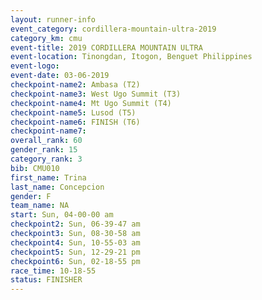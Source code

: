 ```yaml
---
layout: runner-info 
event_category: cordillera-mountain-ultra-2019 
category_km: cmu 
event-title: 2019 CORDILLERA MOUNTAIN ULTRA 
event-location: Tinongdan, Itogon, Benguet Philippines 
event-logo: 
event-date: 03-06-2019 
checkpoint-name2: Ambasa (T2) 
checkpoint-name3: West Ugo Summit (T3) 
checkpoint-name4: Mt Ugo Summit (T4) 
checkpoint-name5: Lusod (T5) 
checkpoint-name6: FINISH (T6) 
checkpoint-name7: 
overall_rank: 60
gender_rank: 15
category_rank: 3
bib: CMU010
first_name: Trina
last_name: Concepcion
gender: F
team_name: NA
start: Sun, 04-00-00 am
checkpoint2: Sun, 06-39-47 am
checkpoint3: Sun, 08-30-58 am
checkpoint4: Sun, 10-55-03 am
checkpoint5: Sun, 12-29-21 pm
checkpoint6: Sun, 02-18-55 pm
race_time: 10-18-55
status: FINISHER
---
```


